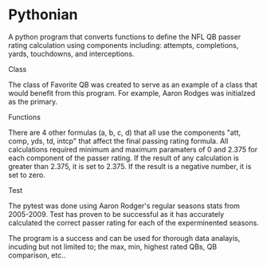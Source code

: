 # Pythonian

A python program that converts functions to define the NFL QB passer rating calculation using components including:
attempts, completions, yards, touchdowns, and interceptions.

Class

The class of Favorite QB was created to serve as an example of a class that would benefit from this program. 
For example, Aaron Rodges was initialzed as the primary.

Functions

There are 4 other formulas (a, b, c, d) that all use the components "att, comp, yds, td, intcp" that affect the final passing rating formula.
  All calculations required minimum and maximum paramaters of 0 and 2.375 for each component of the passer rating.
  If the result of any calculation is greater than 2.375, it is set to 2.375. If the result is a negative number, it is set to zero.
  
Test

The pytest was done using Aaron Rodger's regular seasons stats from 2005-2009. Test has proven to be successful as it has accurately calculated the correct passer rating for each of the experminented seasons. 

The program is a success and can be used for thorough data analayis, incuding but not limited to; the max, min, highest rated QBs, QB comparison, etc..
 
